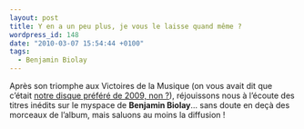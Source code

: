 ```yaml
---
layout: post
title: Y en a un peu plus, je vous le laisse quand même ?
wordpress_id: 148
date: "2010-03-07 15:54:44 +0100"
tags:
  - Benjamin Biolay
---
```


Après son triomphe aux Victoires de la Musique (on vous avait dit que c’était
[notre disque préféré de 2009, non ?][i1]), réjouissons nous à l’écoute des
titres inédits sur le myspace de **Benjamin Biolay**… sans doute en deçà des
morceaux de l’album, mais saluons au moins la diffusion !

[i1]: https://www.deadrooster.org/benjamin-biolay-la-superbe/
